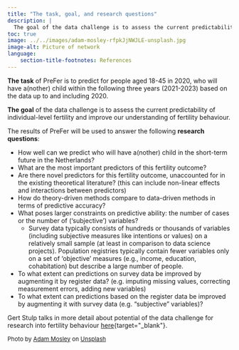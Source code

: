 ```yaml
---
title: "The task, goal, and research questions"
description: |
  The goal of the data challenge is to assess the current predictability of individual-level fertility and improve our understanding of fertility behaviour.
toc: true
image: ../../images/adam-mosley-rfpkJjNWJLE-unsplash.jpg
image-alt: Picture of network
language: 
    section-title-footnotes: References
---
```


__The task__ of PreFer is to predict for people aged 18-45 in 2020, who will have a(nother) child within the following three years (2021-2023) based on the data up to and including 2020.  

__The goal__ of the data challenge is to assess the current predictability of individual-level fertility and improve our understanding of fertility behaviour.  


The results of PreFer will be used to answer the following __research questions__:  

* How well can we predict who will have a(nother) child in the short-term future in the Netherlands?
* What are the most important predictors of this fertility outcome?
* Are there novel predictors for this fertility outcome, unaccounted for in the existing theoretical literature? (this can include non-linear effects and interactions between predictors)  
* How do theory-driven methods compare to data-driven methods in terms of predictive accuracy?  
* What poses larger constraints on predictive ability: the number of cases or the number of (‘subjective’) variables? 
  + Survey data typically consists of hundreds or thousands of variables (including subjective measures like intentions or values) on a relatively small sample (at least in comparison to data science projects). Population registries typically contain fewer variables only on a set of ‘objective’ measures (e.g., income, education, cohabitation) but describe a large number of people.
* To what extent can predictions on survey data be improved by augmenting it by register data? (e.g. imputing missing values, correcting measurement errors, adding new variables)  
* To what extent can predictions based on the register data be improved by augmenting it with survey data (e.g. “subjective” variables)?

Gert Stulp talks in more detail about potential of the data challenge for research into fertility behaviour [here](https://eur.cloud.panopto.eu/Panopto/Pages/Viewer.aspx?id=addbcfb3-2803-4ad7-a175-b0d600f80a92){target="_blank"}.

<font size="-1">Photo by <a href="https://unsplash.com/@awm0st?utm_content=creditCopyText&utm_medium=referral&utm_source=unsplash">Adam Mosley</a> on <a href="https://unsplash.com/photos/white-stork-flying-under-blue-sky-during-daytime-rfpkJjNWJLE?utm_content=creditCopyText&utm_medium=referral&utm_source=unsplash">Unsplash</a></font>
  